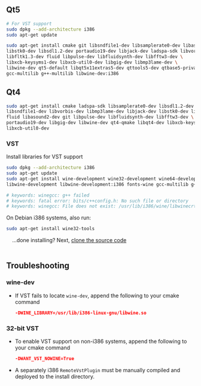 ## Qt5

```bash
# For VST support
sudo dpkg --add-architecture i386
sudo apt-get update
```

```bash
sudo apt-get install cmake git libsndfile1-dev libsamplerate0-dev libasound2-dev \
libstk0-dev libsdl1.2-dev portaudio19-dev libjack-dev ladspa-sdk libvorbis-dev \
libfltk1.3-dev fluid libpulse-dev libfluidsynth-dev libfftw3-dev \
libxcb-keysyms1-dev libxcb-util0-dev libgig-dev libmp3lame-dev \
libwine-dev qt5-default libqt5x11extras5-dev qttools5-dev qtbase5-private-dev \
gcc-multilib g++-multilib libwine-dev:i386
```

## Qt4

```bash
sudo apt-get install cmake ladspa-sdk libsamplerate0-dev libsdl1.2-dev \
libsndfile1-dev libvorbis-dev libmp3lame-dev libjack-dev libstk0-dev libfltk1.3-dev \
fluid libasound2-dev git libpulse-dev libfluidsynth-dev libfftw3-dev \
portaudio19-dev libgig-dev libwine-dev qt4-qmake libqt4-dev libxcb-keysyms1-dev \
libxcb-util0-dev
```

### VST
Install libraries for VST support
```bash
sudo dpkg --add-architecture i386
sudo apt-get update
sudo apt-get install wine-development wine32-development wine64-development \
libwine-development libwine-development:i386 fonts-wine gcc-multilib g++-multilib

# keywords: winegcc: g++ failed
# keywords: fatal error: bits/c++config.h: No such file or directory
# keywords: winegcc: File does not exist: /usr/lib/i386/wine/libwinecrt0.a
```

On Debian i386 systems, also run:
```bash
sudo apt-get install wine32-tools
```

&nbsp;&nbsp;&nbsp;&nbsp;...done installing?  Next, [clone the source code](Compiling#clone-source-code)
<br><!-- End Section--><br>

## Troubleshooting

### wine-dev
* If VST fails to locate `wine-dev`, append the following to your cmake command
   ```cmake
   -DWINE_LIBRARY=/usr/lib/i386-linux-gnu/libwine.so
   ```

### 32-bit VST
* To enable VST support on non-i386 systems, append the following to your cmake command
   ```cmake
   -DWANT_VST_NOWINE=True
   ```
* A separately i386 `RemoteVstPlugin` must be manually compiled and deployed to the install directory.
